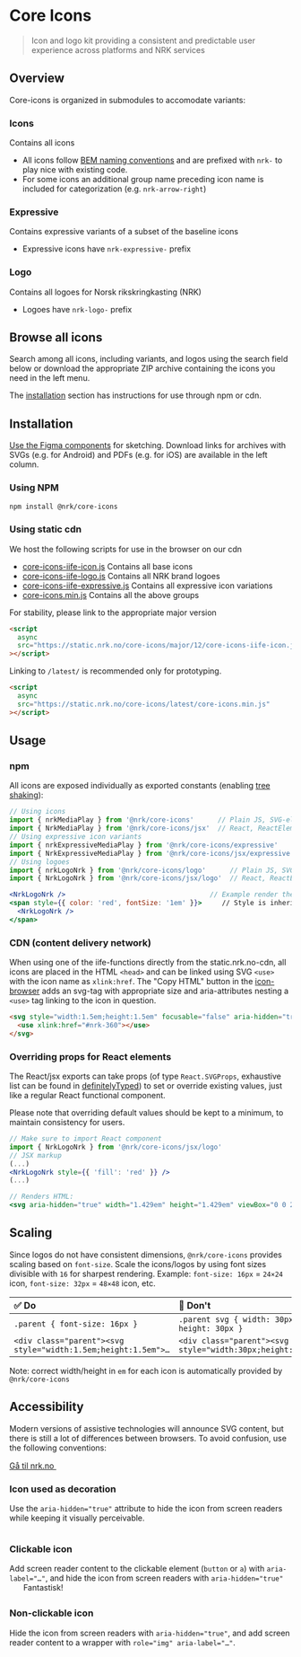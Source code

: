 # Core Icons

> Icon and logo kit providing a consistent and predictable user experience across platforms and NRK services

<!--demo
<script src="core-icons.min.js"></script>
demo-->

## Overview

Core-icons is organized in submodules to accomodate variants:

### Icons

Contains all icons

- All icons follow [BEM naming conventions](http://getbem.com/) and are prefixed with `nrk-` to play nice with existing code.
- For some icons an additional group name preceding icon name is included for categorization (e.g. `nrk-arrow-right`)

### Expressive

Contains expressive variants of a subset of the baseline icons

- Expressive icons have `nrk-expressive-` prefix

### Logo

Contains all logoes for Norsk rikskringkasting (NRK)

- Logoes have `nrk-logo-` prefix

## Browse all icons

Search among all icons, including variants, and logos using the search field below or download the appropriate ZIP archive containing the icons you need in the left menu.

The [installation](#installation) section has instructions for use through npm or cdn.

<!--demo
<style>
.doc-grid { overflow: hidden }
.doc-grid > * { box-sizing: border-box; display: inline-block; vertical-align: top; width: 33%; min-width: 300px; padding: 15px 15px 15px 0 }
.docs-icons { overflow: hidden; padding: 0 7vw; margin: 0 -7vw; transition:.2s }
.docs-icons > * { cursor: pointer; box-sizing: border-box; display: inline-block; vertical-align: top; width: 20%; min-width: 180px }
.docs-icons > h3 { width: 100%; font-weight: 700; font-size: 12px; text-transform: uppercase; min-width: none; margin: 2em 0 .5em }
.docs-icons > h3:first-child { margin-top: 0 }
.docs-icons > div:hover { color: gray; }
.docs-icons svg { margin-right: 9px; vertical-align: middle }
.docs-pops { position: absolute; padding: 5px 0; transition: .2s .1s }
.docs-pops a,
.docs-pops button { -webkit-appearance: none; display: inline-block; font: inherit; font-weight: 400; background: #000; color: #fff !important; border: 0; border-radius: 4px; margin: 1px; padding: 2px 5px; text-decoration: none; cursor: pointer; transition: .2s }
.docs-pops a:hover,
.docs-pops button:hover { background: gray; }
.docs-icons :not(:hover) .docs-pops { visibility: hidden; opacity: 0; transform: translateY(-5px); transition-delay: 0 }
.docs-input { font: inherit; color: inherit; padding: 5px 9px; border: 1px solid #ccc; border-radius: 3px; margin-bottom: 2em; }
</style>
<input type="text" aria-hidden="true" tabindex="-1" id="docs-copy" style="position:fixed;left:-300px;opacity:0">
<input type="text" class="docs-input" name="search" placeholder="Type to search" autocomplete="off" aria-label="Filter icons">
<div class="docs-icons"></div>
<script src="readme.js"></script>
demo-->

## Installation

[Use the Figma components](https://www.figma.com/file/KXGJ6Qcdf8JAyRCoKV55If/NRK-Core-Icons) for sketching. Download links for archives with SVGs (e.g. for Android) and PDFs (e.g. for iOS) are available in the left column.

### Using NPM

```bash
npm install @nrk/core-icons
```

### Using static cdn

We host the following scripts for use in the browser on our cdn

- [core-icons-iife-icon.js](https://static.nrk.no/core-icons/major/12/core-icons-iife-icon.js) Contains all base icons
- [core-icons-iife-logo.js](https://static.nrk.no/core-icons/major/12/core-icons-iife-logo.js) Contains all NRK brand logoes
- [core-icons-iife-expressive.js](https://static.nrk.no/core-icons/major/12/core-icons-iife-expressive.js) Contains all expressive icon variations
- [core-icons.min.js](https://static.nrk.no/core-icons/major/12/core-icons.min.js) Contains all the above groups

For stability, please link to the appropriate major version

```html
<script
  async
  src="https://static.nrk.no/core-icons/major/12/core-icons-iife-icon.js"
></script>
```

Linking to `/latest/` is recommended only for prototyping.

```html
<script
  async
  src="https://static.nrk.no/core-icons/latest/core-icons.min.js"
></script>
```

## Usage

### npm

All icons are exposed individually as exported constants (enabling [tree shaking](https://medium.com/@netxm/what-is-tree-shaking-de7c6be5cadd)):

```jsx
// Using icons
import { nrkMediaPlay } from '@nrk/core-icons'      // Plain JS, SVG-element as String
import { NrkMediaPlay } from '@nrk/core-icons/jsx'  // React, ReactElement
// Using expressive icon variants
import { nrkExpressiveMediaPlay } from '@nrk/core-icons/expressive'      // Plain JS, SVG-element as String
import { NrkExpressiveMediaPlay } from '@nrk/core-icons/jsx/expressive'      // React, ReactElement
// Using logoes
import { nrkLogoNrk } from '@nrk/core-icons/logo'      // Plain JS, SVG-element as String
import { NrkLogoNrk } from '@nrk/core-icons/jsx/logo'  // React, ReactElement

<NrkLogoNrk />                                    // Example render the NRK logo with React
<span style={{ color: 'red', fontSize: '1em' }}>     // Style is inherited from parent element
  <NrkLogoNrk />
</span>
```

### CDN (content delivery network)

When using one of the iife-functions directly from the static.nrk.no-cdn, all icons are placed in the HTML `<head>` and can be linked using SVG `<use>` with the icon name as `xlink:href`.
The "Copy HTML" button in the [icon-browser](#browse-all-icons) adds an svg-tag with appropriate size and aria-attributes nesting a `<use>` tag linking to the icon in question.

```html
<svg style="width:1.5em;height:1.5em" focusable="false" aria-hidden="true">
  <use xlink:href="#nrk-360"></use>
</svg>
```

### Overriding props for React elements

The React/jsx exports can take props (of type `React.SVGProps`, exhaustive list can be found in [definitelyTyped](https://github.com/DefinitelyTyped/DefinitelyTyped/blob/master/types/react/index.d.ts#L2486)) to set or override existing values, just like a regular React functional component.

Please note that overriding default values should be kept to a minimum, to maintain consistency for users.

```jsx
// Make sure to import React component
import { NrkLogoNrk } from '@nrk/core-icons/jsx/logo'
// JSX markup
(...)
<NrkLogoNrk style={{ 'fill': 'red' }} />
(...)

// Renders HTML:
<svg aria-hidden="true" width="1.429em" height="1.429em" viewBox="0 0 20 20" style="fill: red;">(...)</svg>
```

## Scaling

Since logos do not have consistent dimensions, `@nrk/core-icons` provides scaling based on `font-size`.
Scale the icons/logos by using font sizes divisible with `16` for sharpest rendering. Example: `font-size: 16px` = `24×24` icon, `font-size: 32px` = `48×48` icon, etc.

| ✅ Do                                                         | 🚫 Don't                                                    |
| :------------------------------------------------------------ | :---------------------------------------------------------- |
| `.parent { font-size: 16px }`                                 | `.parent svg { width: 30px; height: 30px }`                 |
| `<div class="parent"><svg style="width:1.5em;height:1.5em">…` | `<div class="parent"><svg style="width:30px;height:30px">…` |

Note: correct width/height in `em` for each icon is automatically provided by `@nrk/core-icons`

## Accessibility

Modern versions of assistive technologies will announce SVG content, but there is still a lot of differences between browsers. To avoid confusion, use the following conventions:

<div class="doc-grid">
  <div>
    <div class="doc-demo">
      <a href="https://nrk.no/">
        Gå til nrk.no
        <svg aria-hidden="true" width="30" height="15"><use xlink:href="#nrk-arrow-right-long" /></svg>
      </a>
    </div>
    <h3 class="docs-heading--3">Icon used as decoration</h3>
    Use the <code>aria-hidden="true"</code> attribute to hide the icon from screen readers while keeping it visually perceivable.
  </div>
  <div>
    <div class="doc-demo">
      <a aria-label="Gå til nrk.no" href="https://nrk.no/">
        <svg aria-hidden="true" width="3.5em" height="1em"><use xlink:href="#nrk-logo-nrk" /></svg>
      </a>
    </div>
    <h3 class="docs-heading--3">Clickable icon</h3>
    Add screen reader content to the clickable element (<code>button</code> or <code>a</code>) with <code>aria-label="…"</code>, and hide the icon from screen readers with <code>aria-hidden="true"</code>
  </div>
  <div>
    <div class="doc-demo">
      <span role="img" aria-label="Terningkast seks">
        <svg aria-hidden="true" style="width:1.5em;height:1.5em;vertical-align:middle"><use xlink:href="#nrk-dice-6--active"></use></svg>
      </span>
      Fantastisk!
    </div>
    <h3 class="docs-heading--3">Non-clickable icon</h3>
    Hide the icon from screen readers with <code>aria-hidden="true"</code>, and add screen reader content to a wrapper with <code>role="img" aria-label="…"</code>.
  </div>
</div>
